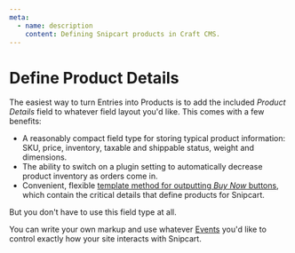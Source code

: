 ```yaml
---
meta:
  - name: description
    content: Defining Snipcart products in Craft CMS.
---
```


# Define Product Details

The easiest way to turn Entries into Products is to add the included _Product Details_ field to whatever field layout you'd like. This comes with a few benefits:

- A reasonably compact field type for storing typical product information: SKU, price, inventory, taxable and shippable status, weight and dimensions.
- The ability to switch on a plugin setting to automatically decrease product inventory as orders come in.
- Convenient, flexible [template method for outputting _Buy Now_ buttons](/templating/fields.md), which contain the critical details that define products for Snipcart.

But you don't have to use this field type at all.

You can write your own markup and use whatever [Events](/dev/events.md) you'd like to control exactly how your site interacts with Snipcart.